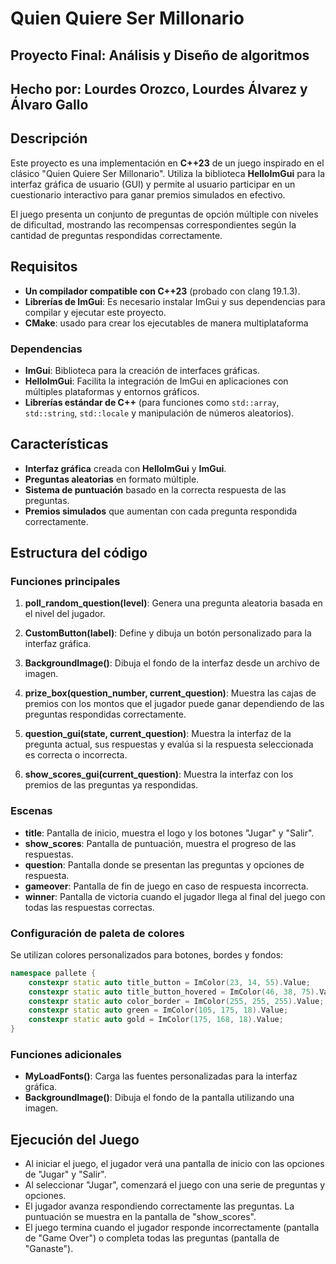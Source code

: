 # Quien Quiere Ser Millonario
## Proyecto Final: Análisis y Diseño de algoritmos

## Hecho por: Lourdes Orozco, Lourdes Álvarez y Álvaro Gallo

## Descripción

Este proyecto es una implementación en **C++23** de un juego inspirado en el clásico "Quien Quiere Ser Millonario". Utiliza la biblioteca **HelloImGui** para la interfaz gráfica de usuario (GUI) y permite al usuario participar en un cuestionario interactivo para ganar premios simulados en efectivo.

El juego presenta un conjunto de preguntas de opción múltiple con niveles de dificultad, mostrando las recompensas correspondientes según la cantidad de preguntas respondidas correctamente.

## Requisitos

- **Un compilador compatible con C++23** (probado con clang 19.1.3).
- **Librerías de ImGui**: Es necesario instalar ImGui y sus dependencias para compilar y ejecutar este proyecto.
- **CMake**: usado para crear los ejecutables de manera multiplataforma

### Dependencias

- **ImGui**: Biblioteca para la creación de interfaces gráficas.
- **HelloImGui**: Facilita la integración de ImGui en aplicaciones con múltiples plataformas y entornos gráficos.
- **Librerías estándar de C++** (para funciones como `std::array`, `std::string`, `std::locale` y manipulación de números aleatorios).

## Características

- **Interfaz gráfica** creada con **HelloImGui** y **ImGui**.
- **Preguntas aleatorias** en formato múltiple.
- **Sistema de puntuación** basado en la correcta respuesta de las preguntas.
- **Premios simulados** que aumentan con cada pregunta respondida correctamente.

## Estructura del código

### Funciones principales

1. **poll_random_question(level)**:
   Genera una pregunta aleatoria basada en el nivel del jugador.

2. **CustomButton(label)**:
   Define y dibuja un botón personalizado para la interfaz gráfica.

3. **BackgroundImage()**:
   Dibuja el fondo de la interfaz desde un archivo de imagen.

4. **prize_box(question_number, current_question)**:
   Muestra las cajas de premios con los montos que el jugador puede ganar dependiendo de las preguntas respondidas correctamente.

5. **question_gui(state, current_question)**:
   Muestra la interfaz de la pregunta actual, sus respuestas y evalúa si la respuesta seleccionada es correcta o incorrecta.

6. **show_scores_gui(current_question)**:
   Muestra la interfaz con los premios de las preguntas ya respondidas.

### Escenas

- **title**: Pantalla de inicio, muestra el logo y los botones "Jugar" y "Salir".
- **show_scores**: Pantalla de puntuación, muestra el progreso de las respuestas.
- **question**: Pantalla donde se presentan las preguntas y opciones de respuesta.
- **gameover**: Pantalla de fin de juego en caso de respuesta incorrecta.
- **winner**: Pantalla de victoria cuando el jugador llega al final del juego con todas las respuestas correctas.

### Configuración de paleta de colores

Se utilizan colores personalizados para botones, bordes y fondos:
```cpp
namespace pallete {
    constexpr static auto title_button = ImColor(23, 14, 55).Value;
    constexpr static auto title_button_hovered = ImColor(46, 38, 75).Value;
    constexpr static auto color_border = ImColor(255, 255, 255).Value;
    constexpr static auto green = ImColor(105, 175, 18).Value;
    constexpr static auto gold = ImColor(175, 168, 18).Value;
}
```

### Funciones adicionales

- **MyLoadFonts()**: Carga las fuentes personalizadas para la interfaz gráfica.
- **BackgroundImage()**: Dibuja el fondo de la pantalla utilizando una imagen.

## Ejecución del Juego

- Al iniciar el juego, el jugador verá una pantalla de inicio con las opciones de "Jugar" y "Salir".
- Al seleccionar "Jugar", comenzará el juego con una serie de preguntas y opciones.
- El jugador avanza respondiendo correctamente las preguntas. La puntuación se muestra en la pantalla de "show_scores".
- El juego termina cuando el jugador responde incorrectamente (pantalla de "Game Over") o completa todas las preguntas (pantalla de "Ganaste").

